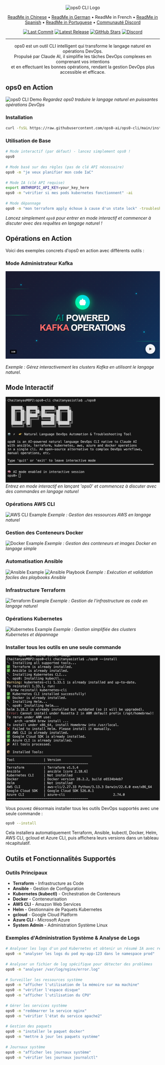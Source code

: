 <p align="center">
  <img src="assets/logo.jpg" alt="ops0 CLI Logo" width="150">
</p>

<p align="center">
  <a href="./README.zh-CN.md">ReadMe in Chinese</a> • 
  <a href="./README.de.md">ReadMe in German</a> • 
  ReadMe in French • 
  <a href="./README.es.md">ReadMe in Spanish</a> • 
  <a href="./README.pt-BR.md">ReadMe in Portuguese</a> • 
  <a href="https://discord.gg/4vnuq2WJrV">Communauté Discord</a>
</p>

<p align="center">
  <a href="https://github.com/ops0-ai/ops0-cli/commits/main"><img src="https://img.shields.io/github/last-commit/ops0-ai/ops0-cli" alt="Last Commit"></a>
  <a href="https://github.com/ops0-ai/ops0-cli/releases"><img src="https://img.shields.io/github/v/release/ops0-ai/ops0-cli" alt="Latest Release"></a>
  <a href="https://github.com/ops0-ai/ops0-cli/stargazers"><img src="https://img.shields.io/github/stars/ops0-ai/ops0-cli" alt="GitHub Stars"></a>
  <a href="https://discord.gg/4vnuq2WJrV"><img src="https://img.shields.io/badge/Community-Discord-7289DA?logo=discord" alt="Discord"></a>
</p>

---

<p align="center">
ops0 est un outil CLI intelligent qui transforme le langage naturel en opérations DevOps.<br>
Propulsé par Claude AI, il simplifie les tâches DevOps complexes en comprenant vos intentions<br>
et en effectuant les bonnes opérations, rendant la gestion DevOps plus accessible et efficace.
</p>

## ops0 en Action

![ops0 CLI Demo](assets/ops0cli.gif)
*Regardez ops0 traduire le langage naturel en puissantes opérations DevOps*

### Installation
```bash
curl -fsSL https://raw.githubusercontent.com/ops0-ai/ops0-cli/main/install.sh | bash
```

### Utilisation de Base
```bash
# Mode interactif (par défaut) - lancez simplement ops0 !
ops0

# Mode basé sur des règles (pas de clé API nécessaire)
ops0 -m "je veux planifier mon code IaC"

# Mode IA (clé API requise)
export ANTHROPIC_API_KEY=your_key_here
ops0 -m "vérifier si mes pods kubernetes fonctionnent" -ai

# Mode dépannage
ops0 -m "mon terraform apply échoue à cause d'un state lock" -troubleshoot
```

*Lancez simplement `ops0` pour entrer en mode interactif et commencer à discuter avec des requêtes en langage naturel !*

## Opérations en Action

Voici des exemples concrets d'ops0 en action avec différents outils :

### Mode Administrateur Kafka
[![Vidéo du Mode Administrateur Kafka](assets/kafka-tn.png)](https://www.loom.com/share/c800f1f15865489780586c9d154ef365?sid=0e17ade7-6035-4eea-853a-c0e924ec4715)

*Exemple : Gérez interactivement les clusters Kafka en utilisant le langage naturel.*

## Mode Interactif

![ops0 Mode Interactif](assets/ops0-intro-cli.png)
*Entrez en mode interactif en lançant 'ops0' et commencez à discuter avec des commandes en langage naturel*

### Opérations AWS CLI
![AWS CLI Example](assets/aws.png)
*Exemple : Gestion des ressources AWS en langage naturel*

### Gestion des Conteneurs Docker
![Docker Example](assets/docker.png)
*Exemple : Gestion des conteneurs et images Docker en langage simple*

### Automatisation Ansible
![Ansible Example](assets/ansible.png)
![Ansible Playbook](assets/ansible-playbook.png)
*Exemple : Exécution et validation faciles des playbooks Ansible*

### Infrastructure Terraform
![Terraform Example](assets/terraform.png)
*Exemple : Gestion de l'infrastructure as code en langage naturel*

### Opérations Kubernetes
![Kubernetes Example](assets/kubernetes.png)
*Exemple : Gestion simplifiée des clusters Kubernetes et dépannage*

### Installer tous les outils en une seule commande

![CLI Installer Tous les Outils](assets/cli-install.png)

Vous pouvez désormais installer tous les outils DevOps supportés avec une seule commande :

```bash
ops0 --install
```

Cela installera automatiquement Terraform, Ansible, kubectl, Docker, Helm, AWS CLI, gcloud et Azure CLI, puis affichera leurs versions dans un tableau récapitulatif.

## Outils et Fonctionnalités Supportés

### Outils Principaux
- **Terraform** - Infrastructure as Code
- **Ansible** - Gestion de Configuration
- **Kubernetes (kubectl)** - Orchestration de Conteneurs
- **Docker** - Conteneurisation
- **AWS CLI** - Amazon Web Services
- **Helm** - Gestionnaire de Paquets Kubernetes
- **gcloud** - Google Cloud Platform
- **Azure CLI** - Microsoft Azure
- **System Admin** - Administration Système Linux

### Exemples d'Administration Système & Analyse de Logs
```bash
# Analyser les logs d'un pod Kubernetes et obtenir un résumé IA avec recommandations
ops0 -m "analyser les logs du pod my-app-123 dans le namespace prod"

# Analyser un fichier de log spécifique pour détecter des problèmes
ops0 -m "analyser /var/log/nginx/error.log"

# Surveiller les ressources système
ops0 -m "afficher l'utilisation de la mémoire sur ma machine"
ops0 -m "vérifier l'espace disque"
ops0 -m "afficher l'utilisation du CPU"

# Gérer les services système
ops0 -m "redémarrer le service nginx"
ops0 -m "vérifier l'état du service apache2"

# Gestion des paquets
ops0 -m "installer le paquet docker"
ops0 -m "mettre à jour les paquets système"

# Journaux système
ops0 -m "afficher les journaux système"
ops0 -m "vérifier les journaux journalctl"
```